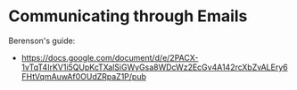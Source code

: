 # Communicating through Emails

Berenson's guide:
 - https://docs.google.com/document/d/e/2PACX-1vTqT4IrKV1i5QUpKcTXalSiGWyGsa8WDcWz2EcGv4A142rcXbZvALEry6FHtVqmAuwAf0OUdZRpaZ1P/pub
